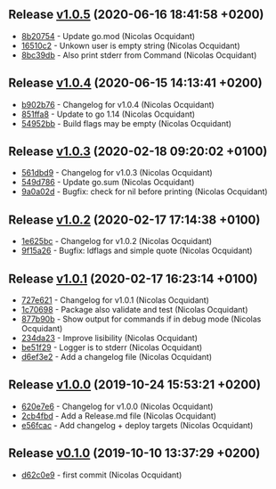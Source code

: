 
## Release [v1.0.5](https://github.com/voyages-sncf-technologies/mageproj/releases/v1.0.5) (2020-06-16 18:41:58 +0200)

* [8b20754](https://github.com/voyages-sncf-technologies/mageproj/commit/8b20754) - Update go.mod (Nicolas Ocquidant)
* [16510c2](https://github.com/voyages-sncf-technologies/mageproj/commit/16510c2) - Unkown user is empty string (Nicolas Ocquidant)
* [8bc39db](https://github.com/voyages-sncf-technologies/mageproj/commit/8bc39db) - Also print stderr from Command (Nicolas Ocquidant)

## Release [v1.0.4](https://github.com/voyages-sncf-technologies/mageproj/releases/v1.0.4) (2020-06-15 14:13:41 +0200)

* [b902b76](https://github.com/voyages-sncf-technologies/mageproj/commit/b902b76) - Changelog for v1.0.4 (Nicolas Ocquidant)
* [851ffa8](https://github.com/voyages-sncf-technologies/mageproj/commit/851ffa8) - Update to go 1.14 (Nicolas Ocquidant)
* [54952bb](https://github.com/voyages-sncf-technologies/mageproj/commit/54952bb) - Build flags may be empty (Nicolas Ocquidant)

## Release [v1.0.3](https://github.com/voyages-sncf-technologies/mageproj/releases/v1.0.3) (2020-02-18 09:20:02 +0100)

* [561dbd9](https://github.com/voyages-sncf-technologies/mageproj/commit/561dbd9) - Changelog for v1.0.3 (Nicolas Ocquidant)
* [549d786](https://github.com/voyages-sncf-technologies/mageproj/commit/549d786) - Update go.sum (Nicolas Ocquidant)
* [9a0a02d](https://github.com/voyages-sncf-technologies/mageproj/commit/9a0a02d) - Bugfix: check for nil before printing (Nicolas Ocquidant)

## Release [v1.0.2](https://github.com/voyages-sncf-technologies/mageproj/releases/v1.0.2) (2020-02-17 17:14:38 +0100)

* [1e625bc](https://github.com/voyages-sncf-technologies/mageproj/commit/1e625bc) - Changelog for v1.0.2 (Nicolas Ocquidant)
* [9f15a26](https://github.com/voyages-sncf-technologies/mageproj/commit/9f15a26) - Bugfix: ldflags and simple quote (Nicolas Ocquidant)

## Release [v1.0.1](https://github.com/voyages-sncf-technologies/mageproj/releases/v1.0.1) (2020-02-17 16:23:14 +0100)

* [727e621](https://github.com/voyages-sncf-technologies/mageproj/commit/727e621) - Changelog for v1.0.1 (Nicolas Ocquidant)
* [1c70698](https://github.com/voyages-sncf-technologies/mageproj/commit/1c70698) - Package also validate and test (Nicolas Ocquidant)
* [877b90b](https://github.com/voyages-sncf-technologies/mageproj/commit/877b90b) - Show output for commands if in debug mode (Nicolas Ocquidant)
* [234da23](https://github.com/voyages-sncf-technologies/mageproj/commit/234da23) - Improve lisibility (Nicolas Ocquidant)
* [be51f29](https://github.com/voyages-sncf-technologies/mageproj/commit/be51f29) - Logger is to stderr (Nicolas Ocquidant)
* [d6ef3e2](https://github.com/voyages-sncf-technologies/mageproj/commit/d6ef3e2) - Add a changelog file (Nicolas Ocquidant)

## Release [v1.0.0](https://github.com/voyages-sncf-technologies/mageproj/releases/v1.0.0) (2019-10-24 15:53:21 +0200)

* [620e7e6](https://github.com/voyages-sncf-technologies/mageproj/commit/620e7e6) - Changelog for v1.0.0 (Nicolas Ocquidant)
* [2cb4fbd](https://github.com/voyages-sncf-technologies/mageproj/commit/2cb4fbd) - Add a Release.md file (Nicolas Ocquidant)
* [e56fcac](https://github.com/voyages-sncf-technologies/mageproj/commit/e56fcac) - Add changelog + deploy targets (Nicolas Ocquidant)

## Release [v0.1.0](https://github.com/voyages-sncf-technologies/mageproj/releases/v0.1.0) (2019-10-10 13:37:29 +0200)

* [d62c0e9](https://github.com/voyages-sncf-technologies/mageproj/commit/d62c0e9) - first commit (Nicolas Ocquidant)
